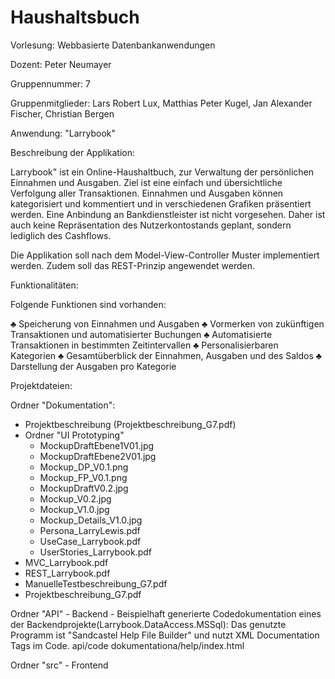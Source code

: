 
# Haushaltsbuch

Vorlesung:  Webbasierte Datenbankanwendungen 

Dozent: Peter Neumayer

Gruppennummer:  7

Gruppenmitglieder: Lars Robert Lux, Matthias Peter Kugel, Jan Alexander Fischer, Christian Bergen 

Anwendung: "Larrybook" 

Beschreibung der Applikation: 

Larrybook" ist ein Online-Haushaltbuch, zur Verwaltung der persönlichen Einnahmen und Ausgaben. Ziel ist eine einfach und übersichtliche Verfolgung aller Transaktionen. Einnahmen und Ausgaben können kategorisiert und kommentiert und in verschiedenen Grafiken präsentiert werden. Eine Anbindung an Bankdienstleister ist nicht vorgesehen. Daher ist auch keine Repräsentation des Nutzerkontostands geplant, sondern lediglich des Cashflows.


Die Applikation soll nach dem Model-View-Controller Muster implementiert werden. Zudem soll das REST-Prinzip angewendet werden.

Funktionalitäten: 

Folgende Funktionen sind vorhanden: 

♣	Speicherung von Einnahmen und Ausgaben
♣	Vormerken von zukünftigen Transaktionen und automatisierter Buchungen
♣	Automatisierte Transaktionen in bestimmten Zeitintervallen 
♣	Personalisierbaren Kategorien
♣	Gesamtüberblick der Einnahmen, Ausgaben und des Saldos 
♣	Darstellung der Ausgaben pro Kategorie


Projektdateien:

  Ordner "Dokumentation": 
  
  - Projektbeschreibung (Projektbeschreibung_G7.pdf)
  - Ordner "UI Prototyping"
      - MockupDraftEbene1V01.jpg
      - MockupDraftEbene2V01.jpg
      - Mockup_DP_V0.1.png
      - Mockup_FP_V0.1.png
      - MockupDraftV0.2.jpg
      - Mockup_V0.2.jpg
      - Mockup_V1.0.jpg
      - Mockup_Details_V1.0.jpg
      - Persona_LarryLewis.pdf
      - UseCase_Larrybook.pdf
      - UserStories_Larrybook.pdf
  - MVC_Larrybook.pdf
  - REST_Larrybook.pdf
  - ManuelleTestbeschreibung_G7.pdf
  - Projektbeschreibung_G7.pdf
  
  Ordner "API" 
    - Backend
    - Beispielhaft generierte Codedokumentation eines der Backendprojekte(Larrybook.DataAccess.MSSql): 
      Das genutzte Programm ist "Sandcastel Help File Builder" und nutzt XML Documentation Tags im Code. 
      api/code dokumentationa/help/index.html
      
  
  Ordner "src" - Frontend
                  


